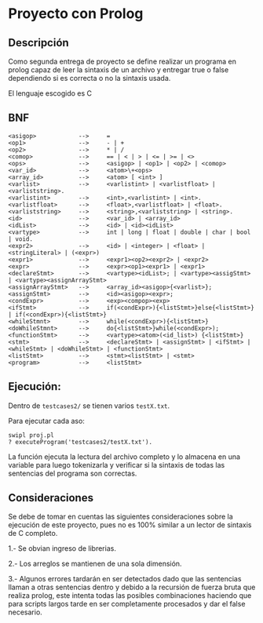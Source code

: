 # Proyecto con Prolog

## Descripción

Como segunda entrega de proyecto se define realizar un programa en prolog capaz de leer la sintaxis de un archivo y entregar true o false dependiendo si es correcta o no la sintaxis usada.

El lenguaje escogido es C


## BNF
```
<asigop>            -->     =
<op1>               -->     - | +
<op2>               -->     * | /
<comop>             -->     == | < | > | <= | >= | <>  
<ops>               -->     <asigop> | <op1> | <op2> | <comop>
<var_id>            -->     <atom>\+<ops>
<array_id>          -->     <atom> [ <int> ]
<varlist>           -->     <varlistint> | <varlistfloat> | <varliststring>.
<varlistint>        -->     <int>,<varlistint> | <int>.
<varlistfloat>      -->     <float>,<varlistfloat> | <float>.
<varliststring>     -->     <string>,<varliststring> | <string>.
<id>                -->     <var_id> | <array_id> 
<idList>            -->     <id> | <id><idList>
<vartype>           -->     int | long | float | double | char | bool | void.
<expr2>             -->     <id> | <integer> | <float> | <stringLiteral> | (<expr>) 
<expr1>             -->     <expr1><op2><expr2> | <expr2>
<expr>              -->     <expr><op1><expr1> | <expr1>
<declareStmt>       -->     <vartype><idList>; | <vartype><assigStmt> | <vartype><assignArrayStmt>
<assignArrayStmt>   -->     <array_id><asigop>{<varlist>};
<assignStmt>        -->     <id><asigop><expr>;
<condExpr>          -->     <exp><compop><exp>
<ifStmt>            -->     if(<condExpr>){<listStmt>}else{<listStmt>} | if(<condExpr>){<listStmt>}
<whileStmnt>        -->     while(<condExpr>){<listStmt>}
<doWhileStmnt>      -->     do{<listStmt>}while(<condExpr>);
<functionStmt>      -->     <vartype><atom>(<id_list>) {<listStmt>}
<stmt>              -->     <declareStmt> | <assignStmt> | <ifStmt> | <whileStmt> | <doWhileStmt> | <functionStmt>
<listStmt>          -->     <stmt><listStmt> | <stmt>
<program>           -->     <listStmt>
```

## Ejecución: 


Dentro de `testcases2/` se tienen varios `testX.txt`. 

Para ejecutar cada aso:

```
swipl proj.pl
? executeProgram('testcases2/testX.txt').
```

La función ejecuta la lectura del archivo completo y lo almacena en una variable para luego tokenizarla y verificar si la sintaxis de todas las sentencias del programa son correctas.


## Consideraciones

Se debe de tomar en cuentas las siguientes consideraciones sobre la ejecución de este proyecto, pues no es 100% similar a un lector de sintaxis de C completo.

1.- Se obvian ingreso de librerias.

2.- Los arreglos se mantienen de una sola dimensión.

3.- Algunos errores tardarán en ser detectados dado que las sentencias llaman a otras sentencias dentro y debido a la recursión de fuerza bruta que realiza prolog, este intenta todas las posibles combinaciones haciendo que para scripts largos tarde en ser completamente procesados y dar el false necesario.











